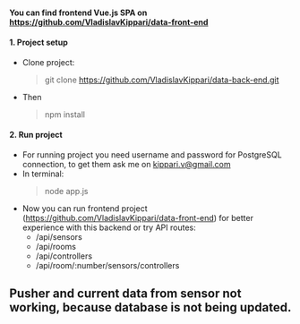 
#### You can find frontend Vue.js SPA on  https://github.com/VladislavKippari/data-front-end
#### 1. Project setup
* Clone project:
  > git clone https://github.com/VladislavKippari/data-back-end.git
* Then
  > npm install
#### 2. Run project
* For running project you need username and password for PostgreSQL connection, to get them ask me on kippari.v@gmail.com
* In terminal:
  > node app.js
* Now you can run frontend project (https://github.com/VladislavKippari/data-front-end) for better experience with this backend or try API routes:
  - /api/sensors  
  - /api/rooms  
  - /api/controllers  
  - /api/room/:number/sensors/controllers  

## Pusher and current data from sensor not working, because database is not being updated.



